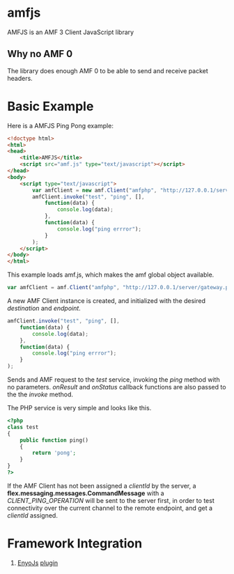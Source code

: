 amfjs
=====

AMFJS is an AMF 3 Client JavaScript library 

## Why no AMF 0

The library does enough AMF 0 to be able to send and receive packet headers. 

# Basic Example

Here is a AMFJS Ping Pong example:

```html
<!doctype html>
<html>
<head>
    <title>AMFJS</title>
    <script src="amf.js" type="text/javascript"></script>
</head>
<body>
    <script type="text/javascript">
        var amfClient = new amf.Client("amfphp", "http://127.0.0.1/server/gateway.php");
        amfClient.invoke("test", "ping", [],
            function(data) {
                console.log(data);
            },
            function(data) {
                console.log("ping errror");
            }
        );
    </script>
</body>
</html>
```

This example loads amf.js, which makes the amf global object available.

```javascript
var amfClient = amf.Client("amfphp", "http://127.0.0.1/server/gateway.php");
```

A new AMF Client instance is created, and initialized with the desired  _destination_ and _endpoint_.


```javascript
amfClient.invoke("test", "ping", [],
    function(data) {
        console.log(data);
    },
    function(data) {
        console.log("ping errror");
    }
);
```

Sends and AMF request to the _test_ service, invoking the _ping_ method with no parameters. _onResult_ and _onStatus_ callback functions are also passed to the the _invoke_ method.


The PHP service is very simple and looks like this.

```php
<?php
class test
{
    public function ping()
    {
        return 'pong';
    }
}
?>
```

If the AMF Client has not been assigned a _clientId_ by the server, a __flex.messaging.messages.CommandMessage__  with a _CLIENT_PING_OPERATION_ will be sent to the server first, in order to test connectivity over the current channel to the remote endpoint, and get a _clientId_ assigned.


# Framework Integration

1. [EnyoJs](https://github.com/enyojs/enyo) [plugin](https://github.com/emilkm/enyo-amf)

